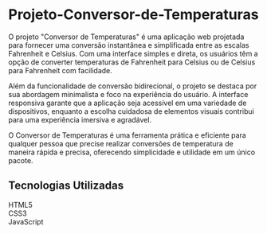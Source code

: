 # Projeto-Conversor-de-Temperaturas

O projeto "Conversor de Temperaturas" é uma aplicação web projetada para fornecer uma conversão instantânea e simplificada entre as escalas Fahrenheit e Celsius. Com uma interface simples e direta, os usuários têm a opção de converter temperaturas de Fahrenheit para Celsius ou de Celsius para Fahrenheit com facilidade.

Além da funcionalidade de conversão bidirecional, o projeto se destaca por sua abordagem minimalista e foco na experiência do usuário. A interface responsiva garante que a aplicação seja acessível em uma variedade de dispositivos, enquanto a escolha cuidadosa de elementos visuais contribui para uma experiência imersiva e agradável.

O Conversor de Temperaturas é uma ferramenta prática e eficiente para qualquer pessoa que precise realizar conversões de temperatura de maneira rápida e precisa, oferecendo simplicidade e utilidade em um único pacote.

<h2>Tecnologias Utilizadas</h2>
HTML5<br>
CSS3<br>
JavaScript<br>
